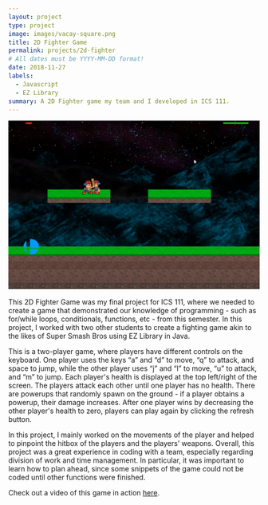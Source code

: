 ```yaml
---
layout: project
type: project
image: images/vacay-square.png
title: 2D Fighter Game
permalink: projects/2d-fighter
# All dates must be YYYY-MM-DD format!
date: 2018-11-27
labels:
  - Javascript
  - EZ Library
summary: A 2D Fighter game my team and I developed in ICS 111.
---
```


<img class="ui medium right floated rounded image" src="../images/2d-fighter.png">

This 2D Fighter Game was my final project for ICS 111, where we needed to create a game that demonstrated our knowledge of programming - such as for/while loops, conditionals, functions, etc - from this semester. In this project, I worked with two other students to create a fighting game akin to the likes of Super Smash Bros using EZ Library in Java.

This is a two-player game, where players have different controls on the keyboard. One player uses the keys “a” and “d” to move, “q” to attack, and space to jump, while the other player uses “j” and “l” to move, “u” to attack, and “m” to jump. Each player's health is displayed at the top left/right of the screen. The players attack each other until one player has no health. There are powerups that randomly spawn on the ground - if a player obtains a powerup, their damage increases. After one player wins by decreasing the other player's health to zero, players can play again by clicking the refresh button.

In this project, I mainly worked on the movements of the player and helped to pinpoint the hitbox of the players and the players’ weapons. Overall, this project was a great experience in coding with a team, especially regarding division of work and time management. In particular, it was important to learn how to plan ahead, since some snippets of the game could not be coded until other functions were finished.

Check out a video of this game in action <a href="https://www.youtube.com/watch?v=-w64P45hA1E">here</a>.
